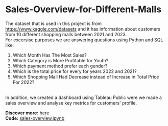 # Sales-Overview-for-Different-Malls

The dataset that is used in this project is from https://www.kaggle.com/datasets and it has information about customers from 10 different shopping malls between 2021 and 2023. 
</br>
For excersise purposes we are answering questions using Python and SQL like:
1. Which Month Has The Most Sales?
2. Which Category is More Profitable for Youth?
3. Which payment method prefer each gender?
4. Which is the total price for every for years 2022 and 2021?
5. Which Shopping Mall Had Decrease instead of Increase in Total Price For 2022?
</br>
In addition, we created a dashboard using Tableau Public were we made a sales overview and analyse key metrics for customers' profile.
</br>

**Discover more:** [here](https://grigoriaangelou.github.io/........) </br>
**Code:** [sales-overview.ipynb](https://github.com/GrigoriaAngelou/Sales-Overview-for-different-Malls/blob/dd334f127f33fb9e4fcf3ff25c43f79bfdf97596/sales%20overview.ipynb)
